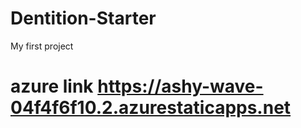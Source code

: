 # Dentition-Starter
My first project
# azure link https://ashy-wave-04f4f6f10.2.azurestaticapps.net
